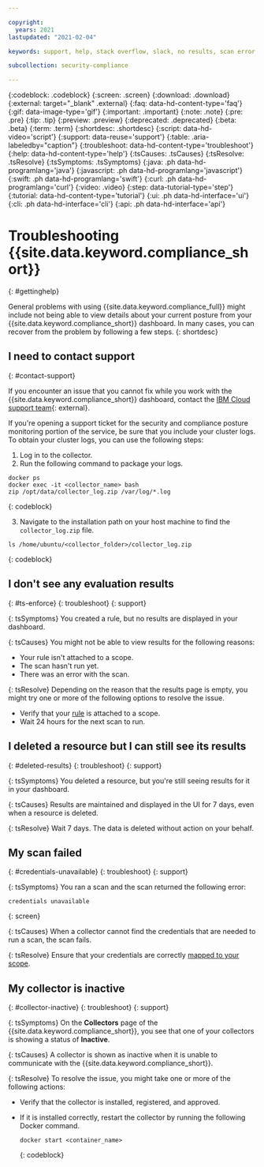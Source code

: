 ```yaml
---

copyright:
  years: 2021
lastupdated: "2021-02-04"

keywords: support, help, stack overflow, slack, no results, scan error

subcollection: security-compliance

---
```


{:codeblock: .codeblock}
{:screen: .screen}
{:download: .download}
{:external: target="_blank" .external}
{:faq: data-hd-content-type='faq'}
{:gif: data-image-type='gif'}
{:important: .important}
{:note: .note}
{:pre: .pre}
{:tip: .tip}
{:preview: .preview}
{:deprecated: .deprecated}
{:beta: .beta}
{:term: .term}
{:shortdesc: .shortdesc}
{:script: data-hd-video='script'}
{:support: data-reuse='support'}
{:table: .aria-labeledby="caption"}
{:troubleshoot: data-hd-content-type='troubleshoot'}
{:help: data-hd-content-type='help'}
{:tsCauses: .tsCauses}
{:tsResolve: .tsResolve}
{:tsSymptoms: .tsSymptoms}
{:java: .ph data-hd-programlang='java'}
{:javascript: .ph data-hd-programlang='javascript'}
{:swift: .ph data-hd-programlang='swift'}
{:curl: .ph data-hd-programlang='curl'}
{:video: .video}
{:step: data-tutorial-type='step'}
{:tutorial: data-hd-content-type='tutorial'}
{:ui: .ph data-hd-interface='ui'}
{:cli: .ph data-hd-interface='cli'}
{:api: .ph data-hd-interface='api'}

# Troubleshooting {{site.data.keyword.compliance_short}}
{: #gettinghelp}

General problems with using {{site.data.keyword.compliance_full}} might include not being able to view details about your current posture from your {{site.data.keyword.compliance_short}} dashboard. In many cases, you can recover from the problem by following a few steps.
{: shortdesc}

## I need to contact support
{: #contact-support}

If you encounter an issue that you cannot fix while you work with the {{site.data.keyword.compliance_short}} dashboard, contact the [IBM Cloud support team](https://www.ibm.com/cloud/support){: external}.

If you're opening a support ticket for the security and compliance posture monitoring portion of the service, be sure that you include your cluster logs. To obtain your cluster logs, you can use the following steps:

1. Log in to the collector.
2. Run the following command to package your logs.

  ```
  docker ps
  docker exec -it <collector_name> bash
  zip /opt/data/collector_log.zip /var/log/*.log
  ```
  {: codeblock}

3. Navigate to the installation path on your host machine to find the `collector_log.zip` file.

  ```
  ls /home/ubuntu/<collector_folder>/collector_log.zip
  ```
  {: codeblock}


## I don't see any evaluation results
{: #ts-enforce}
{: troubleshoot} 
{: support}

{: tsSymptoms}
You created a rule, but no results are displayed in your dashboard.

{: tsCauses}
You might not be able to view results for the following reasons:

* Your rule isn't attached to a scope.
* The scan hasn't run yet.
* There was an error with the scan.

{: tsResolve}
Depending on the reason that the results page is empty, you might try one or more of the following options to resolve the issue.

* Verify that your [rule](/docs/security-compliance?topic=security-compliance-rules#evaluate-rules) is attached to a scope.
* Wait 24 hours for the next scan to run.



## I deleted a resource but I can still see its results
{: #deleted-results}
{: troubleshoot} 
{: support}

{: tsSymptoms}
You deleted a resource, but you're still seeing results for it in your dashboard.

{: tsCauses}
Results are maintained and displayed in the UI for 7 days, even when a resource is deleted.

{: tsResolve}
Wait 7 days. The data is deleted without action on your behalf.


## My scan failed
{: #credentials-unavailable}
{: troubleshoot} 
{: support}

{: tsSymptoms}
You ran a scan and the scan returned the following error:

```
credentials unavailable
```
{: screen}

{: tsCauses}
When a collector cannot find the credentials that are needed to run a scan, the scan fails.

{: tsResolve}
Ensure that your credentials are correctly [mapped to your scope](/docs/security-compliance?topic=security-compliance-credentials#map-credentials).



## My collector is inactive
{: #collector-inactive}
{: troubleshoot} 
{: support}

{: tsSymptoms}
On the **Collectors** page of the {{site.data.keyword.compliance_short}}, you see that one of your collectors is showing a status of **Inactive**.

{: tsCauses}
A collector is shown as inactive when it is unable to communicate with the {{site.data.keyword.compliance_short}}. 

{: tsResolve}
To resolve the issue, you might take one or more of the following actions:

* Verify that the collector is installed, registered, and approved. 
* If it is installed correctly, restart the collector by running the following Docker command.

  ```
  docker start <container_name>
  ```
  {: codeblock}


